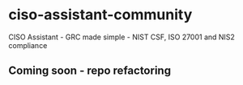 # ciso-assistant-community
CISO Assistant - GRC made simple - NIST CSF, ISO 27001 and NIS2 compliance 

## Coming soon - repo refactoring 
